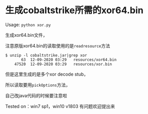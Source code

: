 # 生成cobaltstrike所需的xor64.bin

Usage: `python xor.py`

生成xor64.bin文件，

注意原版xor64.bin的读取使用的是`readresource`方法

```
$ unzip -l cobaltstrike.jar|grep xor
       63  12-09-2020 03:29   resources/xor64.bin
    47520  12-09-2020 03:29   resources/xor.bin

```

但是这里生成的是多个xor decode stub，

所以读取要用`pickOptions`方法，

自己改java代码的时候要注意啦

Tested on：win7 sp1，win10 v1803
有问题欢迎提出来
